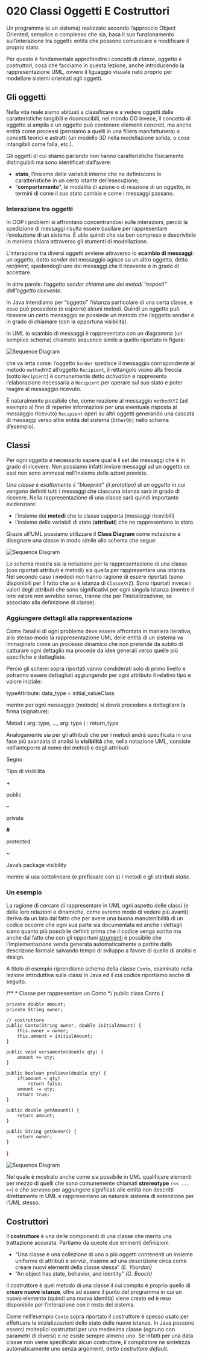 # 020 Classi Oggetti E Costruttori

Un programma \(o un sistema\) realizzato secondo l’approccio Object Oriented, semplice o complesso che sia, basa il suo funzionamento sull’interazione tra oggetti: entità che possono comunicare e modificare il proprio stato.

Per questo è fondamentale approfondire i concetti di _classe_, _oggetto_ e _costruttori_, cosa che facciamo in questa lezione, anche introducendo la rappresentazione UML, ovvero il liguaggio visuale nato proprio per modellare sistemi orientati agli oggetti.

## Gli oggetti

Nella vita reale siamo abituati a classificare e a vedere oggetti dalle caratteristiche tangibili e riconoscibili, nel mondo OO invece, il concetto di oggetto si amplia e un oggetto può contenere elementi concreti, ma anche entità come processi \(pensiamo a quelli in una filiera manifatturiera\) o concetti teorici e astratti \(un modello 3D nella modellazione solida, o cose intangibili come folla, etc.\).

Gli oggetti di cui stiamo parlando non hanno caratteristiche fisicamente distinguibili ma sono identificati dall’avere:

* **stato**, l’insieme delle variabili interne che ne definiscono le caratteristiche in un certo istante dell’esecuzione;
* “**comportamento**“, le modalità di azione o di reazione di un oggetto, in termini di come il suo stato cambia e come i messaggi passano.

### Interazione tra oggetti

In OOP i problemi si affrontano concentrandosi sulle interazioni, perciò la spedizione di messaggi risulta essere basilare per rappresentare l’evoluzione di un sistema. È utile quindi che sia ben compreso e descrivibile in maniera chiara attraverso gli stumenti di modellazione.

L’interazione tra diversi oggetti avviene attraverso lo **scambio di messaggi**: un oggetto, detto _sender_ del messaggio agisce su un altro oggetto, detto _recipient_, spedendogli uno dei messaggi che il ricevente è in grado di accettare.

In altre parole: _l’oggetto sender chiama uno dei metodi “esposti” dall’oggetto ricevente_.

In Java intendiamo per “oggetto” l’istanza particolare di una certa classe, e esso può possedere \(o esporre\) alcuni metodi. Quindi un oggetto può ricevere un certo messaggio se possiede un metodo che l’oggetto sender è in grado di chiamare \(con la opportuna visibilità\).

In UML lo scambio di messaggi è rappresentato con un diagramma \(un semplice schema\) chiamato sequence simile a quello riportato in figura:

![Sequence Diagram](http://www.html.it/wp-content/uploads/2014/11/java21_01.png)

che va letta come: l’oggetto `Sender` spedisce il messaggio corrispondente al metodo `methodXYZ` all’oggetto `Recipient`, il rettangolo vicino alla freccia \(sotto `Recipient`\) è comunemente detto _activation_ e rappresenta l’elaborazione necessaria a `Recipient` per operare sul suo stato e poter reagire al messaggio ricevuto.

È naturalmente possibile che, come reazione al messaggio `methodXYZ` \(ad esempio al fine di reperire informazioni per una eventuale risposta al messaggio ricevuto\) `Recipient` operi su altri oggetti generando una cascata di messaggi verso altre entità del sistema \(`OtherObj` nello schema d’esempio\).

## Classi

Per ogni oggetto è necessario sapere qual è il set dei messaggi che è in grado di ricevere. Non possiamo infatti inviare messaggi ad un oggetto se essi non sono ammessi nell’insieme delle azioni previste.

_Una classe è esattamente il “blueprint” \(il prototipo\) di un oggetto_ in cui vengono definiti tutti i messaggi che ciascuna istanza sarà in grado di ricevere. Nella rappresentazione di una classe sarà quindi importante evidenziare:

* l’insieme dei **metodi** che la classe supporta \(messaggi ricevibili\)
* l’insieme delle variabili di stato \(**attributi**\) che ne rappresentano lo stato.

Grazie all’UML possiamo utilizzare il **Class Diagram** come notazione e disegnare una classe in modo simile allo schema che segue:

![Sequence Diagram](http://www.html.it/wp-content/uploads/2014/11/java21_02.png)

Lo schema mostra sia la notazione per la rappresentazione di una classe \(con riportati attributi e metodi\) sia quella per rappresentare una istanza. Nel secondo caso i medodi non hanno ragione di essere riportati \(sono disponibili per il fatto che `aa` è istanza di `ClasseXYZ`\). Sono riportati invece i valori degli attributi che sono significativi per ogni singola istanza \(mentre il loro valore non avrebbe senso, tranne che per l’inizializzazione, se associato alla definizione di classe\).

### Aggiungere dettagli alla rappresentazione

Come l’analisi di ogni problema deve essere affrontata in maniera iterativa, allo stesso modo la rappresentazione UML delle entità di un sistema va immaginato come un processo dinamico che non pretende da subito di catturare ogni dettaglio ma procede da idee generali verso quelle più specifiche e dettagliate.

Perciò gli schemi sopra riportati vanno condiderati solo di primo livello e potranno essere dettagliati aggiungendo per ogni attributo il relativo tipo e valore iniziale:

typeAttribute: data\_type = initial\_valueClass

mentre per ogni messaggio \(metodo\) si dovrà procedere a dettagliare la firma \(signature\):

Metod \( arg: type, …, arg: type \) : return\_type

Analogamente sia per gli attributi che per i metodi andrà specificata in una fase più avanzata di analisi la **visibilità** che, nella notazione UML, consiste nell’anteporre al nome dei metodi e degli attributi:

Segno

Tipo di visibilità

**+**

public

**–**

private

**\#**

protected

**~**

Java’s package visibility

mentre si usa sottolineare \(o prefissare con `$`\) i metodi e gli attirbuti _static_.

### Un esempio

La ragione di cercare di rappresentare in UML ogni aspetto delle classi \(e delle loro relazioni e dinamiche, come avremo modo di vedere più avanti\) deriva da un lato dal fatto che per avere una buona manutenibilità di un codice occorre che ogni sua parte sia documentata ed anche i dettagli siano quanto più possibile definiti prima che il codice venga scritto ma anche dal fatto che con gli opportuni [strumenti](http://it.wikipedia.org/wiki/Computer-aided_software_engineering) è possibile che l’implementazione venda generata automaticamente a partire dalla descrizone formale salvando tempo di sviluppo a favore di quello di analisi e design.

A titolo di esempio riprendiamo schema della classe `Conto`, esaminato nella lezione introduttiva sulla classi in Java ed il cui codice riportiamo anche di seguito.

/\*\* \* Classe per rappresentare un Conto \*/ public class Conto {

```text
private double amount; 
private String owner; 

// costruttore 
public Conto(String owner, double initialAmount) { 
    this.owner = owner; 
    this.amount = initialAmount; 
} 

public void versamento(double qty) { 
    amount += qty; 
} 

public boolean prelievo(double qty) { 
    if(amount < qty) 
        return false; 
    amount -= qty; 
    return true; 
}

public double getAmount() { 
    return amount; 
} 

public String getOwner() { 
    return owner; 
} 
```

}

![Sequence Diagram](http://www.html.it/wp-content/uploads/2014/11/java21_03.png)

Nel quale è mostrato anche come sia possibile in UML qualificare elementi per mezzo di quelli che sono comunemente chiamati **strereotype** `(<< ... >>`\) e che servono per aggiungere significati alle entità non descritti direttamente in UML e rappresentano un naturale sistema di estenzione per l’UML stesso.

## Costruttori

Il **costruttore** è una delle componenti di una classe che merita una trattazione accurata. Partiamo da queste due eminenti definizioni:

* “Una classe è una collezione di uno o più oggetti contenenti un insieme uniforme di attributi e servizi, insieme ad una descrizione circa come creare nuovi elementi della classe stessa” _\(E. Yourdan\)_
* “An object has state, behavior, and identity” _\(G. Booch\)_

Il costruttore è quel metodo di una classe il cui compito è proprio quello di **creare nuove istanze**, oltre ad essere il punto del programma in cui un nuovo elemento \(quindi una nuova identità\) viene creato ed è reso disponibile per l’interazione con il resto del sistema.

Come nell’esempio `Conto` sopra riportato il costruttore è spesso usato per effettuare le inizializzazioni dello stato delle nuove istanze. In Java possono esserci molteplici costruttori per una medesima classe \(ognuno con parametri di diversi\) e ne esiste sempre almeno uno. Se infatti per una data classe non viene specificato alcun costruttore, il compilatore ne sintetizza automaticamente uno senza argomenti, detto _costruttore default._

